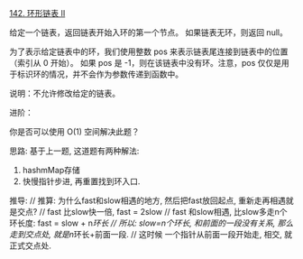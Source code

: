 [142. 环形链表 II](https://leetcode-cn.com/problems/linked-list-cycle-ii/solution/kuai-man-zhi-zhen-xian-xiang-yu-zai-zhao-48ny/)

给定一个链表，返回链表开始入环的第一个节点。 如果链表无环，则返回 null。

为了表示给定链表中的环，我们使用整数 pos 来表示链表尾连接到链表中的位置（索引从 0 开始）。 如果 pos 是 -1，则在该链表中没有环。注意，pos 仅仅是用于标识环的情况，并不会作为参数传递到函数中。

说明：不允许修改给定的链表。

进阶：

你是否可以使用 O(1) 空间解决此题？

思路:
基于上一题, 这道题有两种解法:
1. hashmMap存储
2. 快慢指针步进, 再重置找到环入口.


推导: 
        // 推算: 为什么fast和slow相遇的地方, 然后把fast放回起点, 重新走再相遇就是交点?
        // fast 比slow快一倍, fast = 2slow
        // fast 和slow相遇, 比slow多走n个环长度: fast = slow + n*环长
        // 所以: slow=n个环长, 和前面的一段没有关系, 那么走到交点处, 就是n*环长+前面一段.
        // 这时候 一个指针从前面一段开始走, 相交, 就正式交点处.






